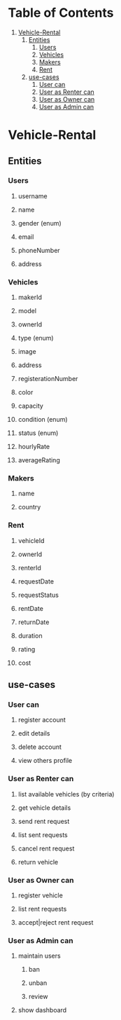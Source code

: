 
# Table of Contents

1.  [Vehicle-Rental](#org938e0ac)
    1.  [Entities](#org9a39f78)
        1.  [Users](#orgd49a4c5)
        2.  [Vehicles](#orgc405384)
        3.  [Makers](#org9756ed5)
        4.  [Rent](#org0c76dd7)
    2.  [use-cases](#orgc0516b9)
        1.  [User can](#org07c2f7c)
        2.  [User as Renter can](#org3dad1a8)
        3.  [User as Owner can](#orgfd54091)
        4.  [User as Admin can](#org74e2508)


<a id="org938e0ac"></a>

# Vehicle-Rental


<a id="org9a39f78"></a>

## Entities


<a id="orgd49a4c5"></a>

### Users

1.  username

2.  name

3.  gender (enum)

4.  email

5.  phoneNumber

6.  address


<a id="orgc405384"></a>

### Vehicles

1.  makerId

2.  model

3.  ownerId

4.  type (enum)

5.  image

6.  address

7.  registerationNumber

8.  color

9.  capacity

10. condition (enum)

11. status (enum)

12. hourlyRate

13. averageRating


<a id="org9756ed5"></a>

### Makers

1.  name

2.  country


<a id="org0c76dd7"></a>

### Rent

1.  vehicleId

2.  ownerId

3.  renterId

4.  requestDate

5.  requestStatus

6.  rentDate

7.  returnDate

8.  duration

9.  rating

10. cost


<a id="orgc0516b9"></a>

## use-cases


<a id="org07c2f7c"></a>

### User can

1.  register account

2.  edit details

3.  delete account

4.  view others profile


<a id="org3dad1a8"></a>

### User as Renter can

1.  list available vehicles (by criteria)

2.  get vehicle details

3.  send rent request

4.  list sent requests

5.  cancel rent request

6.  return vehicle


<a id="orgfd54091"></a>

### User as Owner can

1.  register vehicle

2.  list rent requests

3.  accept|reject rent request


<a id="org74e2508"></a>

### User as Admin can

1.  maintain users

    1.  ban
    
    2.  unban
    
    3.  review

2.  show dashboard

